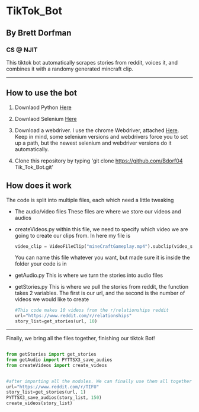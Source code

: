 # TikTok_Bot
## By Brett Dorfman
### CS @ NJIT

This tiktok bot automatically scrapes stories from reddit, voices it, and combines it with a randomy generated mincraft clip. 

---

## How to use the bot

1. Downlaod Python [Here](https://www.python.org/downloads/)

2. Downlaod Selenium [Here](https://pypi.org/project/selenium/)

3. Download a webdriver. I use the chrome Webdriver, attached [Here](https://chromedriver.chromium.org/downloads). Keep in mind, some selenium versions and webdrivers force you to set up a path, but the newest selenium and webdriver versions do it automatically. 

4. Clone this repository by typing
    'git clone https://github.com/Bdorf04 Tik_Tok_Bot.git'


## How does it work
The code is split into multiple files, each which need a little tweaking

* The audio/video files
    These files are where we store our videos and audios
* createVideos.py
    within this file, we need to specify which video we are going to create our clips from. In here my file is
    ``` python
    video_clip = VideoFileClip("mineCraftGameplay.mp4").subclip(video_start, video_start+audio_length)
    ```
    You can name this file whatever you want, but made sure it is inside the folder your code is in
* getAudio.py
    This is where we turn the stories into audio files
* getStories.py
    This is where we pull the stories from reddit, the function takes 2 variables. The first is our url, and the second is the number of videos we would like to create

    ``` python
    #This code makes 10 videos from the r/relationships reddit
    url="https://www.reddit.com/r/relationships" 
    story_list=get_stories(url, 10)
    ```
---
Finally, we bring all the files together, finishing our tiktok Bot!

``` python

from getStories import get_stories
from getAudio import PYTTSX3_save_audios
from createVideos import create_videos


#after importing all the modules. We can finally use them all together in conjunction
url="https://www.reddit.com/r/TIFU" 
story_list=get_stories(url, 1)
PYTTSX3_save_audios(story_list, 150)
create_videos(story_list)

```
